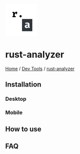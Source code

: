 <img src="./images/logo.jpg" width=100px alt="rust analyzer Logo"/>

# rust-analyzer

[Home](../../Readme.md) / [Dev Tools](../dev-tools.md) / [rust-analyzer](tool.md)

## Installation

### Desktop

### Mobile

## How to use

## FAQ
